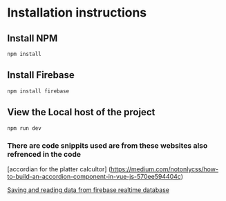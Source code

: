 # Installation instructions

## Install NPM
```
npm install
```
## Install Firebase
```
npm install firebase
```
## View the Local host of the project
```
npm run dev
```

### There are code snippits used are from these websites also refrenced in the code
  [accordian for the platter calcultor] (https://medium.com/notonlycss/how-to-build-an-accordion-component-in-vue-js-570ee594404c)

  [Saving and reading data from firebase realtime database](//https://betterprogramming.pub/vue-js-firebase-how-to-develop-a-app-without-writing-backend-11f9de6f76bc)